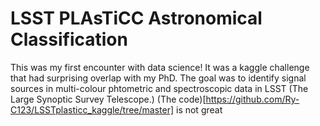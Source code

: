 # LSST PLAsTiCC Astronomical Classification

This was my first encounter with data science! It was a kaggle challenge that had surprising overlap with my PhD. The goal was to identify signal sources in multi-colour phtometric and spectroscopic data in LSST (The Large Synoptic Survey Telescope.) (The code)[https://github.com/Ry-C123/LSSTplasticc_kaggle/tree/master] is not great 
